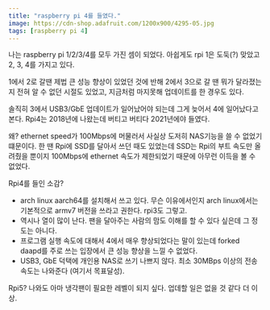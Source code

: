 ```yaml
---
title: "raspberry pi 4를 들였다."
image: https://cdn-shop.adafruit.com/1200x900/4295-05.jpg
tags: [raspberry pi 4]
---
```


나는 raspberry pi 1/2/3/4를 모두 가진 셈이 되었다. 아쉽게도 rpi 1은 도둑(?) 맞았고 2, 3, 4를 가지고 있다. 

1에서 2로 갈땐 제법 큰 성능 향상이 있었던 것에 반해 2에서 3으로 갈 땐 뭐가 달라졌는지 전혀 알 수 없던 시절도 있었고, 지금처럼 마지못해 업데이트를 한 경우도 있다.

솔직히 3에서 USB3/GbE 업데이트가 일어났어야 되는데 그게 늦어서 4에 일어났다고 본다. Rpi4는 2018년에 나왔는데 버티고 버티다 2021년에야 들였다.

왜? ethernet speed가 100Mbps에 머물러서 사실상 도저히 NAS기능을 쓸 수 없었기 떄문이다. 한 땐 Rpi에 SSD를 달아서 쓰던 때도 있었는데 SSD는 Rpi의 부트 속도만 올려줬을 뿐이지 100Mbps에 ethernet 속도가 제한되었기 때문에 아무런 이득을 볼 수 없었다. 

Rpi4를 들인 소감?
- arch linux aarch64를 설치해서 쓰고 있다. 무슨 이유에서인지 arch linux에서는 기본적으로 armv7 버전을 쓰라고 권한다. rpi3도 그렇고.
- 역시나 열이 많이 난다. 팬을 달아주는 사람의 맘도 이해를 할 수 있다 싶은데 그 정도는 아니다.
- 프로그램 실행 속도에 대해서 4에서 매우 향상되었다는 말이 있는데 forked daapd를 주로 쓰는 입장에서 큰 성능 향상을 느낄 수 없었다.
- USB3, GbE 덕택에 개인용 NAS로 쓰기 나쁘지 않다. 최소 30MBps 이상의 전송 속도는 나와준다 (여기서 목표달성).

Rpi5? 나와도 아마 냉각팬이 필요한 레벨이 되지 싶다. 업데할 일은 없을 것 같다 더 이상. 


